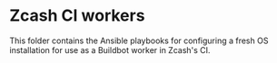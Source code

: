 # Zcash CI workers

This folder contains the Ansible playbooks for configuring a fresh OS
installation for use as a Buildbot worker in Zcash's CI.
